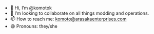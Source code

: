 - 👋 Hi, I’m @komotok
- 💞️ I’m looking to collaborate on all things modding and operations.
- 📫 How to reach me: komoto@arasakaenterprises.com
- 😄 Pronouns: they/she

<!---
komotok/komotok is a ✨ special ✨ repository because its `README.md` (this file) appears on your GitHub profile.
You can click the Preview link to take a look at your changes.
--->
